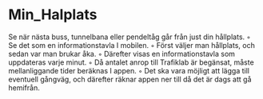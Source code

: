 # Min_Halplats

Se när nästa buss, tunnelbana eller pendeltåg går från
just din hållplats.
◦ Se det som en informationstavla I mobilen.
◦ Först väljer man hållplats, och sedan var man brukar åka.
◦ Därefter visas en informationstavla som uppdateras varje minut.
◦ Då antalet anrop till Trafiklab är begänsat, måste mellanliggande tider beräknas I
appen.
◦ Det ska vara möjligt att lägga till eventuell gångväg, och därefter räknar appen ner till
då det är dags att gå hemifrån.